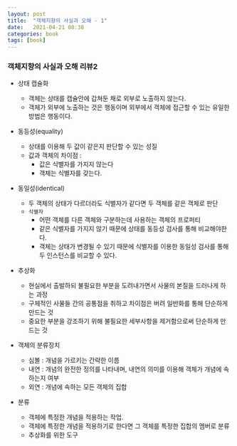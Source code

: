 ```yaml
---
layout: post
title:  "객체지향의 사실과 오해 - 1"
date:   2021-04-21 08:38
categories: book
tags: [book]
---
```


### 객체지향의 사실과 오해 리뷰2

* 상태 캡슐화
    - 객체는 상태를 캡슐안에 갑쳐둔 채로 외부로 노출하지 않는다.
    - 객체가 외부에 노출하는 것은 행동이며 외부에서 객체에 접근할 수 있는 유일한 방법은 행동이다.

* 동등성(equality)
    - 상태를 이용해 두 값이 같은지 판단할 수 있는 성질
    - 값과 객체의 차이점 :
        - 값은 식별자를 가지지 않는다
        - 객체는 식별자를 갖는다.

* 동일성(identical)
    - 두 객체의 상태가 다르더라도 식별자가 같다면 두 객체를 같은 객체로 판단
    - `식별자`
        - 어떤 객체를 다른 객체와 구분하는데 사용하는 객체의 프로퍼티
        - 같은 식별자를 가지지 않기 때문에 상태를 동등성 검사를 통해 비교해야한다.
        - 객체는 상태가 변경될 수 있기 때문에 식별자를 이용한 동일성 검사를 통해 두 인스턴스를 비교할 수 있다.

* 추상화
    - 현실에서 출발하되 불필요한 부분을 도려내가면서 사물의 본질을 드러나게 하는 과정
    - 구체적인 사물들 간의 공통점을 취하고 차이점은 버려 일반화를 통해 단순하게 만드는 것
    - 중요한 부분을 강조하기 위해 불필요한 세부사항을 제거함으로써 단순하게 만드는 것

* 객체의 분류장치
    - 심볼 : 개념을 가르키는 간략한 이름
    - 내연 : 개념의 완전한 정의를 나타내며, 내연의 의미를 이용해 객체가 개념에 속하는지 여부
    - 외연 : 개념에 속하는 모든 객체의 집합

* 분류
    - 객체에 특정한 개념을 적용하는 작업.
    - 객체에 특정한 개념을 적용하기로 한다면 그 객체를 특정한 집합의 멤버로 분류
    - 추상화를 위한 도구